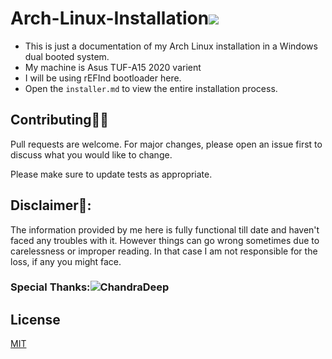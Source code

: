 # Arch-Linux-Installation![](https://archlinux.org/static/logos/archlinux-logo-dark-90dpi.ebdee92a15b3.png)

* This is just a documentation of my Arch Linux installation in a Windows dual booted system.
* My machine is Asus TUF-A15 2020 varient
* I will be using rEFInd bootloader here.
* Open the `installer.md` to view the entire installation process.

## Contributing👨‍💻
Pull requests are welcome. For major changes, please open an issue first to discuss what you would like to change.

Please make sure to update tests as appropriate.

## Disclaimer🛑: 
The information provided by me here is fully functional till date and haven't faced any troubles with it. However things can go wrong sometimes due to carelessness or improper reading. In that case I am not responsible for the loss, if any you might face.

### Special Thanks:![ChandraDeep](https://github.com/chandradeepdey)

## License
[MIT](https://choosealicense.com/licenses/mit/)
